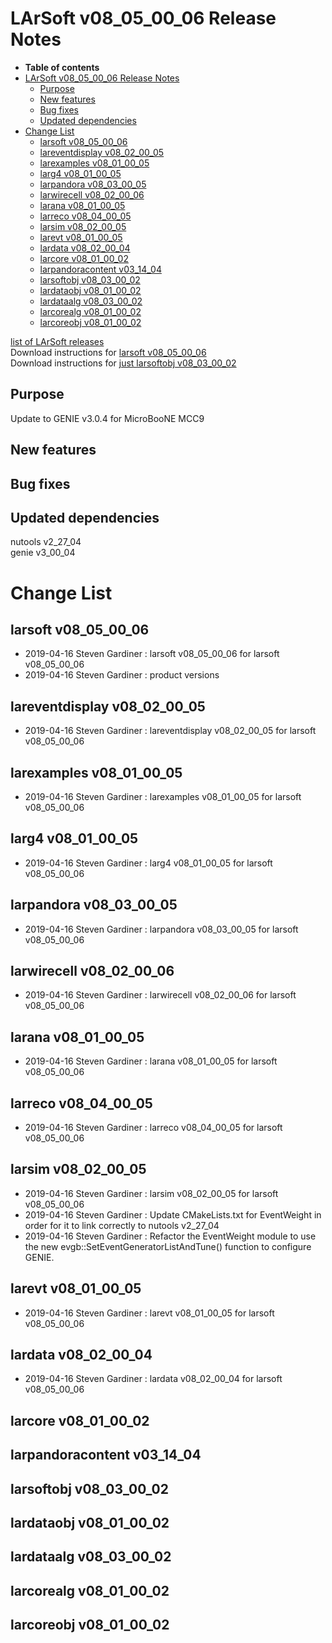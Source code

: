 LArSoft v08\_05\_00\_06 Release Notes
=============================================================================

-   **Table of contents**
-   [LArSoft v08\_05\_00\_06 Release Notes](#LArSoft-v08_05_00_06-Release-Notes)
    -   [Purpose](#Purpose)
    -   [New features](#New-features)
    -   [Bug fixes](#Bug-fixes)
    -   [Updated dependencies](#Updated-dependencies)
-   [Change List](#Change-List)
    -   [larsoft v08\_05\_00\_06](#larsoft-v08_05_00_06)
    -   [lareventdisplay v08\_02\_00\_05](#lareventdisplay-v08_02_00_05)
    -   [larexamples v08\_01\_00\_05](#larexamples-v08_01_00_05)
    -   [larg4 v08\_01\_00\_05](#larg4-v08_01_00_05)
    -   [larpandora v08\_03\_00\_05](#larpandora-v08_03_00_05)
    -   [larwirecell v08\_02\_00\_06](#larwirecell-v08_02_00_06)
    -   [larana v08\_01\_00\_05](#larana-v08_01_00_05)
    -   [larreco v08\_04\_00\_05](#larreco-v08_04_00_05)
    -   [larsim v08\_02\_00\_05](#larsim-v08_02_00_05)
    -   [larevt v08\_01\_00\_05](#larevt-v08_01_00_05)
    -   [lardata v08\_02\_00\_04](#lardata-v08_02_00_04)
    -   [larcore v08\_01\_00\_02](#larcore-v08_01_00_02)
    -   [larpandoracontent v03\_14\_04](#larpandoracontent-v03_14_04)
    -   [larsoftobj v08\_03\_00\_02](#larsoftobj-v08_03_00_02)
    -   [lardataobj v08\_01\_00\_02](#lardataobj-v08_01_00_02)
    -   [lardataalg v08\_03\_00\_02](#lardataalg-v08_03_00_02)
    -   [larcorealg v08\_01\_00\_02](#larcorealg-v08_01_00_02)
    -   [larcoreobj v08\_01\_00\_02](#larcoreobj-v08_01_00_02)

[list of LArSoft releases](LArSoft_release_list)\
Download instructions for [larsoft v08\_05\_00\_06](http://scisoft.fnal.gov/scisoft/bundles/larsoft/v08_05_00_06/larsoft-v08_05_00_06.html)\
Download instructions for [just larsoftobj v08\_03\_00\_02](http://scisoft.fnal.gov/scisoft/bundles/larsoftobj/v08_03_00_02/larsoftobj-v08_03_00_02.html)

Purpose
--------------------

Update to GENIE v3.0.4 for MicroBooNE MCC9

New features
------------------------------

Bug fixes
------------------------

Updated dependencies
----------------------------------------------

nutools v2\_27\_04\
genie v3\_00\_04

Change List
============================

larsoft v08\_05\_00\_06
-------------------------------------------------

-   2019-04-16 Steven Gardiner : larsoft v08\_05\_00\_06 for larsoft v08\_05\_00\_06
-   2019-04-16 Steven Gardiner : product versions

lareventdisplay v08\_02\_00\_05
-----------------------------------------------------------------

-   2019-04-16 Steven Gardiner : lareventdisplay v08\_02\_00\_05 for larsoft v08\_05\_00\_06

larexamples v08\_01\_00\_05
---------------------------------------------------------

-   2019-04-16 Steven Gardiner : larexamples v08\_01\_00\_05 for larsoft v08\_05\_00\_06

larg4 v08\_01\_00\_05
---------------------------------------------

-   2019-04-16 Steven Gardiner : larg4 v08\_01\_00\_05 for larsoft v08\_05\_00\_06

larpandora v08\_03\_00\_05
-------------------------------------------------------

-   2019-04-16 Steven Gardiner : larpandora v08\_03\_00\_05 for larsoft v08\_05\_00\_06

larwirecell v08\_02\_00\_06
---------------------------------------------------------

-   2019-04-16 Steven Gardiner : larwirecell v08\_02\_00\_06 for larsoft v08\_05\_00\_06

larana v08\_01\_00\_05
-----------------------------------------------

-   2019-04-16 Steven Gardiner : larana v08\_01\_00\_05 for larsoft v08\_05\_00\_06

larreco v08\_04\_00\_05
-------------------------------------------------

-   2019-04-16 Steven Gardiner : larreco v08\_04\_00\_05 for larsoft v08\_05\_00\_06

larsim v08\_02\_00\_05
-----------------------------------------------

-   2019-04-16 Steven Gardiner : larsim v08\_02\_00\_05 for larsoft v08\_05\_00\_06
-   2019-04-16 Steven Gardiner : Update CMakeLists.txt for EventWeight in order for it to link correctly to nutools v2\_27\_04
-   2019-04-16 Steven Gardiner : Refactor the EventWeight module to use the new evgb::SetEventGeneratorListAndTune() function to configure GENIE.

larevt v08\_01\_00\_05
-----------------------------------------------

-   2019-04-16 Steven Gardiner : larevt v08\_01\_00\_05 for larsoft v08\_05\_00\_06

lardata v08\_02\_00\_04
-------------------------------------------------

-   2019-04-16 Steven Gardiner : lardata v08\_02\_00\_04 for larsoft v08\_05\_00\_06

larcore v08\_01\_00\_02
-------------------------------------------------

larpandoracontent v03\_14\_04
--------------------------------------------------------------

larsoftobj v08\_03\_00\_02
-------------------------------------------------------

lardataobj v08\_01\_00\_02
-------------------------------------------------------

lardataalg v08\_03\_00\_02
-------------------------------------------------------

larcorealg v08\_01\_00\_02
-------------------------------------------------------

larcoreobj v08\_01\_00\_02
-------------------------------------------------------
